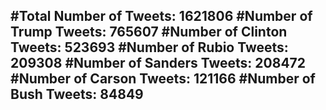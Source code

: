 #Total Number of Tweets: 1621806 
#Number of Trump Tweets: 765607
#Number of Clinton Tweets: 523693
#Number of Rubio Tweets: 209308
#Number of Sanders Tweets: 208472
#Number of Carson Tweets: 121166
#Number of Bush Tweets: 84849
---
